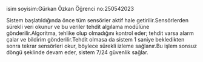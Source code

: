isim soyisim:Gürkan Özkan
Öğrenci no:250542023

Sistem başlatıldığında önce tüm sensörler aktif hale getirilir.Sensörlerden sürekli veri okunur ve bu veriler tehdit algılama modülüne gönderilir.Algoritma, tehlike olup olmadığını kontrol eder; tehdit varsa alarm çalar ve bildirim gönderilir.Tehdit olmasa da sistem 1 saniye bekledikten sonra tekrar sensörleri okur, böylece sürekli izleme sağlanır.Bu işlem sonsuz döngü şeklinde devam eder, sistem 7/24 güvenlik sağlar.
